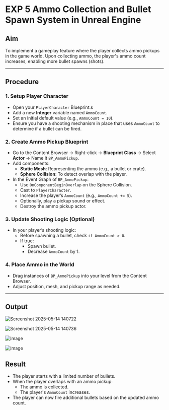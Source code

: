# EXP 5 Ammo Collection and Bullet Spawn System in Unreal Engine

##  Aim
To implement a gameplay feature where the player collects ammo pickups in the game world. Upon collecting ammo, the player's ammo count increases, enabling more bullet spawns (shots).

---

## Procedure

### 1. Setup Player Character

- Open your `PlayerCharacter` Blueprint.s
- Add a new **Integer** variable named `AmmoCount`.
- Set an initial default value (e.g., `AmmoCount = 10`).
- Ensure you have a shooting mechanism in place that uses `AmmoCount` to determine if a bullet can be fired.

### 2. Create Ammo Pickup Blueprint

- Go to the Content Browser → Right-click → **Blueprint Class** → Select **Actor** → Name it `BP_AmmoPickup`.
- Add components:
  - **Static Mesh**: Representing the ammo (e.g., a bullet or crate).
  - **Sphere Collision**: To detect overlap with the player.
- In the Event Graph of `BP_AmmoPickup`:
  - Use `OnComponentBeginOverlap` on the Sphere Collision.
  - Cast to `PlayerCharacter`.
  - Increase the player’s `AmmoCount` (e.g., `AmmoCount += 5`).
  - Optionally, play a pickup sound or effect.
  - Destroy the ammo pickup actor.

### 3. Update Shooting Logic (Optional)

- In your player’s shooting logic:
  - Before spawning a bullet, check `if AmmoCount > 0`.
  - If true:
    - Spawn bullet.
    - Decrease `AmmoCount` by 1.

### 4. Place Ammo in the World

- Drag instances of `BP_AmmoPickup` into your level from the Content Browser.
- Adjust position, mesh, and pickup range as needed.

---

## Output

![Screenshot 2025-05-14 140722](https://github.com/user-attachments/assets/ad7eefea-575c-44ae-9eca-6e9a623a8ef4)

![Screenshot 2025-05-14 140736](https://github.com/user-attachments/assets/e82640a3-06c3-48e0-9abd-11a2e60640ba)


![image](https://github.com/user-attachments/assets/ca2adaf2-d5b2-42fc-a40e-a81d6d69d965)

![image](https://github.com/user-attachments/assets/e28cfc27-f127-40cf-94ba-e95d5fa1901f)


##  Result

- The player starts with a limited number of bullets.
- When the player overlaps with an ammo pickup:
  - The ammo is collected.
  - The player's `AmmoCount` increases.
- The player can now fire additional bullets based on the updated ammo count.



